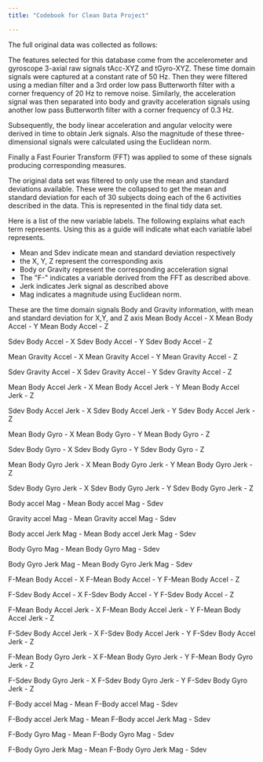 ```yaml
---
title: "Codebook for Clean Data Project"

---
```


The full original data was collected as follows:

The features selected for this database come from the accelerometer and gyroscope 3-axial raw signals tAcc-XYZ and tGyro-XYZ. These time domain signals were captured at a constant rate of 50 Hz. Then they were filtered using a median filter and a 3rd order low pass Butterworth filter with a corner frequency of 20 Hz to remove noise. Similarly, the acceleration signal was then separated into body and gravity acceleration signals using another low pass Butterworth filter with a corner frequency of 0.3 Hz. 

Subsequently, the body linear acceleration and angular velocity were derived in time to obtain Jerk signals. Also the magnitude of these three-dimensional signals were calculated using the Euclidean norm. 

Finally a Fast Fourier Transform (FFT) was applied to some of these signals producing corresponding measures.

The original data set was filtered to only use the mean and standard deviations available.  These were the collapsed to get the mean and standard deviation for each of 30 subjects doing each of the 6 activities described in the data.  This is represented in the final tidy data set.


Here is a list of the new variable labels.  The following explains what each term represents.  Using this as a guide will indicate what each variable label represents.
- Mean and Sdev indicate mean and standard deviation respectively
- the X, Y, Z represent the corresponding axis
- Body or Gravity represent the corresponding acceleration signal
- The "F-" indicates a variable derived from the FFT as described above.
- Jerk indicates Jerk signal as described above
- Mag indicates a magnitude using Euclidean norm.


These are the time domain signals Body and Gravity information, with mean and standard deviation for X,Y, and Z axis
Mean Body Accel - X
Mean Body Accel - Y
Mean Body Accel - Z

Sdev Body Accel - X
Sdev Body Accel - Y
Sdev Body Accel - Z

Mean Gravity Accel - X
Mean Gravity Accel - Y
Mean Gravity Accel - Z

Sdev Gravity Accel - X
Sdev Gravity Accel - Y
Sdev Gravity Accel - Z

Mean Body Accel Jerk - X
Mean Body Accel Jerk - Y
Mean Body Accel Jerk - Z

Sdev Body Accel Jerk - X
Sdev Body Accel Jerk - Y
Sdev Body Accel Jerk - Z

Mean Body Gyro  - X
Mean Body Gyro  - Y
Mean Body Gyro  - Z

Sdev Body Gyro  - X
Sdev Body Gyro  - Y
Sdev Body Gyro  - Z

Mean Body Gyro  Jerk - X
Mean Body Gyro  Jerk - Y
Mean Body Gyro  Jerk - Z

Sdev Body Gyro  Jerk - X
Sdev Body Gyro  Jerk - Y
Sdev Body Gyro  Jerk - Z

Body accel Mag - Mean
Body accel Mag - Sdev

Gravity accel Mag - Mean
Gravity accel Mag - Sdev

Body accel Jerk Mag - Mean
Body accel Jerk Mag - Sdev

Body Gyro Mag - Mean
Body Gyro Mag - Sdev

Body Gyro Jerk Mag - Mean
Body Gyro Jerk Mag - Sdev

F-Mean Body Accel - X
F-Mean Body Accel - Y
F-Mean Body Accel - Z

F-Sdev Body Accel - X
F-Sdev Body Accel - Y
F-Sdev Body Accel - Z

F-Mean Body Accel Jerk - X
F-Mean Body Accel Jerk - Y
F-Mean Body Accel Jerk - Z

F-Sdev Body Accel Jerk - X
F-Sdev Body Accel Jerk - Y
F-Sdev Body Accel Jerk - Z

F-Mean Body Gyro  Jerk - X
F-Mean Body Gyro  Jerk - Y
F-Mean Body Gyro  Jerk - Z

F-Sdev Body Gyro  Jerk - X
F-Sdev Body Gyro  Jerk - Y
F-Sdev Body Gyro  Jerk - Z

F-Body accel Mag - Mean
F-Body accel Mag - Sdev

F-Body accel Jerk Mag - Mean
F-Body accel Jerk Mag - Sdev

F-Body Gyro Mag - Mean
F-Body Gyro Mag - Sdev

F-Body Gyro Jerk Mag - Mean
F-Body Gyro Jerk Mag - Sdev
